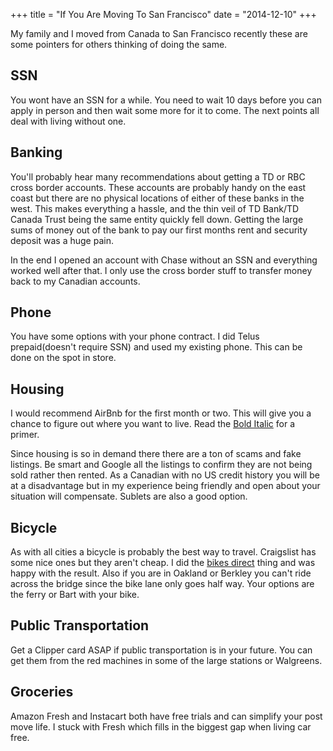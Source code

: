 +++
title = "If You Are Moving To San Francisco"
date = "2014-12-10"
+++

My family and I moved from Canada to San Francisco recently these are some pointers for others thinking of doing the same.

## SSN
You wont have an SSN for a while. You need to wait 10 days before you can apply in person and then wait some more for it to come. The next points all deal with living without one.

## Banking
You'll probably hear many recommendations about getting a TD or RBC cross border accounts. These accounts are probably handy on the east coast but there are no physical locations of either of these banks in the west. This makes everything a hassle, and the thin veil of TD Bank/TD Canada Trust being the same entity quickly fell down. Getting the large sums of money out of the bank to pay our first months rent and security deposit was a huge pain.

In the end I opened an account with Chase without an SSN and everything worked well after that. I only use the cross border stuff to transfer money back to my Canadian accounts.

## Phone
You have some options with your phone contract. I did Telus prepaid(doesn't require SSN) and used my existing phone. This can be done on the spot in store.

## Housing
I would recommend AirBnb for the first month or two. This will give you a chance to figure out where you want to live. Read the [Bold Italic](http\://www.thebolditalic.com/articles/1958-moving-to-san-francisco) for a primer.

Since housing is so in demand there there are a ton of scams and fake listings. Be smart and Google all the listings to confirm they are not being sold rather then rented. As a Canadian with no US credit history you will be at a disadvantage but in my experience being friendly and open about your situation will compensate. Sublets are also a good option.

## Bicycle
As with all cities a bicycle is probably the best way to travel. Craigslist has some nice ones but they aren't cheap. I did the [bikes direct](http\://bikesdirect.com/) thing and was happy with the result. Also if you are in Oakland or Berkley you can't ride across the bridge since the bike lane only goes half way. Your options are the ferry or Bart with your bike.

## Public Transportation
Get a Clipper card ASAP if public transportation is in your future. You can get them from the red machines in some of the large stations or Walgreens.

## Groceries
Amazon Fresh and Instacart both have free trials and can simplify your post move life. I stuck with Fresh which fills in the biggest gap when living car free.


